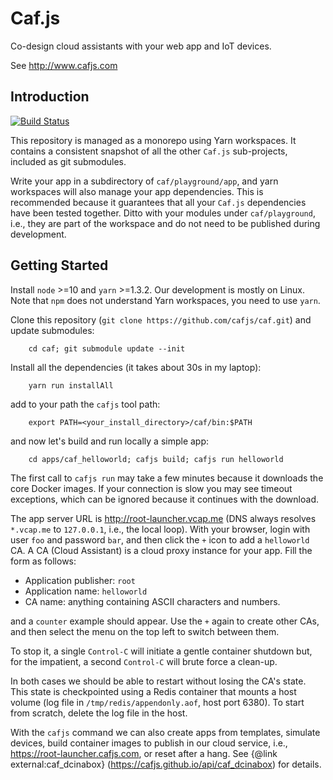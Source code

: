 # Caf.js

Co-design cloud assistants with your web app and IoT devices.

See http://www.cafjs.com

## Introduction

[![Build Status](https://github.com/cafjs/caf/actions/workflows/push.yml/badge.svg)](https://github.com/cafjs/caf/actions/workflows/push.yml)

This repository is managed as a monorepo using Yarn workspaces. It contains a consistent snapshot of all the other `Caf.js` sub-projects, included as git submodules.

Write your app in a subdirectory of `caf/playground/app`, and yarn workspaces will also manage your app dependencies. This is recommended because it guarantees that all your `Caf.js` dependencies have been tested together. Ditto with your modules under `caf/playground`, i.e., they are part of the workspace and do not need to be published during development.

## Getting Started

Install `node` >=10 and `yarn` >=1.3.2. Our development is mostly on Linux. Note that `npm` does not understand Yarn workspaces, you need to use `yarn`.

Clone this repository (`git clone https://github.com/cafjs/caf.git`) and update submodules:
```
    cd caf; git submodule update --init
```
Install all the dependencies (it takes about 30s in my laptop):
```
    yarn run installAll
```
add to your path the `cafjs` tool path:
```
    export PATH=<your_install_directory>/caf/bin:$PATH
```
and now let's build and run locally a simple app:
```
    cd apps/caf_helloworld; cafjs build; cafjs run helloworld
```
The first call to `cafjs run` may take a few minutes because it downloads the core Docker images. If your connection is slow you may see timeout exceptions, which can be ignored because it continues with the download.

The app server URL is http://root-launcher.vcap.me (DNS always resolves `*.vcap.me` to `127.0.0.1`, i.e., the local loop). With your browser, login with user `foo` and password `bar`, and then click the `+` icon to add a `helloworld` CA. A CA (Cloud Assistant) is a cloud proxy instance for your app. Fill the form as follows:

* Application publisher: `root`
* Application name: `helloworld`
* CA name: anything containing ASCII characters and numbers.

and a `counter` example should appear. Use the `+` again to create other CAs, and then select the menu on the top left to switch between them.

To stop it, a single `Control-C` will initiate a gentle container shutdown but, for the impatient, a second `Control-C` will brute force a clean-up.

In both cases we should be able to restart without losing the CA's state. This state is checkpointed using a Redis container that mounts a host volume (log file in `/tmp/redis/appendonly.aof`, host port 6380). To start from scratch, delete the log file in the host.

With the `cafjs` command we can also create apps from templates, simulate devices, build container images to publish in our cloud service, i.e., https://root-launcher.cafjs.com, or reset after a hang. See {@link external:caf_dcinabox} (https://cafjs.github.io/api/caf_dcinabox) for details.

